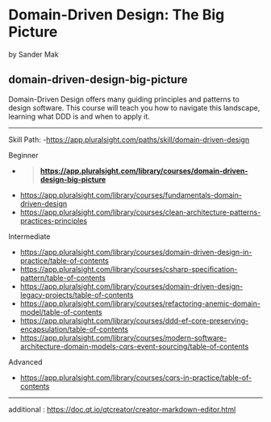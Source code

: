 # Domain-Driven Design: The Big Picture
by Sander Mak

## domain-driven-design-big-picture

Domain-Driven Design offers many guiding principles and patterns to design software. This course will teach you how to navigate this landscape, learning what DDD is and when to apply it.

---------------------------------------------------
Skill Path:
-https://app.pluralsight.com/paths/skill/domain-driven-design

Beginner
- > **https://app.pluralsight.com/library/courses/domain-driven-design-big-picture**
- https://app.pluralsight.com/library/courses/fundamentals-domain-driven-design
- https://app.pluralsight.com/library/courses/clean-architecture-patterns-practices-principles
  
Intermediate
- https://app.pluralsight.com/library/courses/domain-driven-design-in-practice/table-of-contents
- https://app.pluralsight.com/library/courses/csharp-specification-pattern/table-of-contents
- https://app.pluralsight.com/library/courses/domain-driven-design-legacy-projects/table-of-contents
- https://app.pluralsight.com/library/courses/refactoring-anemic-domain-model/table-of-contents
- https://app.pluralsight.com/library/courses/ddd-ef-core-preserving-encapsulation/table-of-contents
- https://app.pluralsight.com/library/courses/modern-software-architecture-domain-models-cqrs-event-sourcing/table-of-contents
  
Advanced
- https://app.pluralsight.com/library/courses/cqrs-in-practice/table-of-contents





---
additional :
https://doc.qt.io/qtcreator/creator-markdown-editor.html
